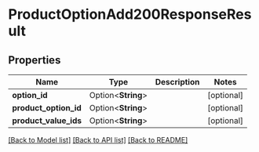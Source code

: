 # ProductOptionAdd200ResponseResult

## Properties

Name | Type | Description | Notes
------------ | ------------- | ------------- | -------------
**option_id** | Option<**String**> |  | [optional]
**product_option_id** | Option<**String**> |  | [optional]
**product_value_ids** | Option<**String**> |  | [optional]

[[Back to Model list]](../README.md#documentation-for-models) [[Back to API list]](../README.md#documentation-for-api-endpoints) [[Back to README]](../README.md)


